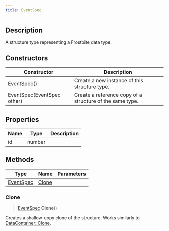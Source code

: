```yaml
---
title: EventSpec
---
```

## Description

A structure type representing a Frostbite data type.

## Constructors

| Constructor                | Description                                              |
| -------------------------- | -------------------------------------------------------- |
| EventSpec()                | Create a new instance of this structure type.            |
| EventSpec(EventSpec other) | Create a reference copy of a structure of the same type. |

## Properties

| Name | Type   | Description |
| ---- | ------ | ----------- |
| id   | number |             |

## Methods

| Type                   | Name            | Parameters |
| ---------------------- | --------------- | ---------- |
| [EventSpec](EventSpec) | [Clone](#clone) |            |

### Clone

> [EventSpec](EventSpec) **Clone**()

Creates a shallow-copy clone of the structure. Works similarly to [DataContainer::Clone](/vext/ref/shared/class/datacontainer#clone).
